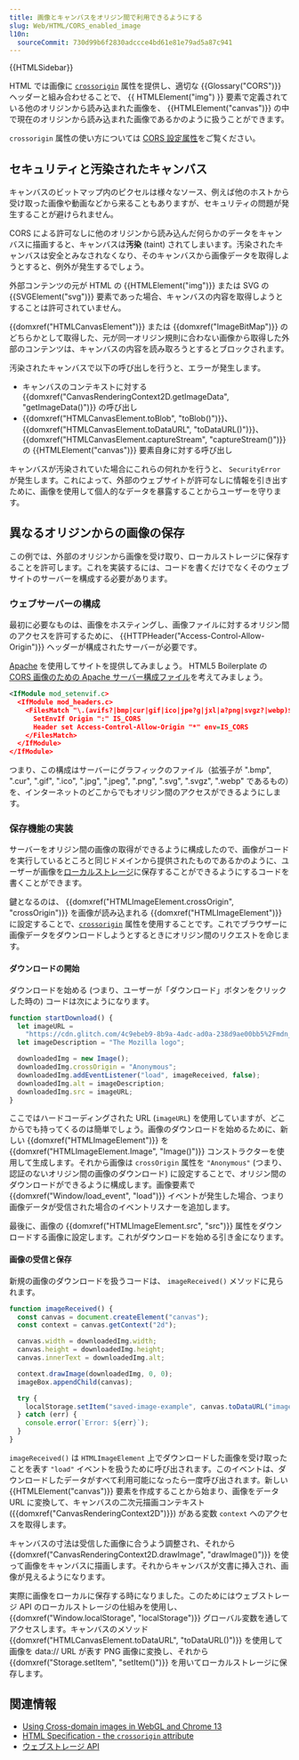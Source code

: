 ```yaml
---
title: 画像とキャンバスをオリジン間で利用できるようにする
slug: Web/HTML/CORS_enabled_image
l10n:
  sourceCommit: 730d99b6f2830adccce4bd61e81e79ad5a87c941
---
```


{{HTMLSidebar}}

HTML では画像に [`crossorigin`](/ja/docs/Web/HTML/Element/img#crossorigin) 属性を提供し、適切な {{Glossary("CORS")}} ヘッダーと組み合わせることで、 {{ HTMLElement("img") }} 要素で定義されている他のオリジンから読み込まれた画像を、 {{HTMLElement("canvas")}} の中で現在のオリジンから読み込まれた画像であるかのように扱うことができます。

`crossorigin` 属性の使い方については [CORS 設定属性](/ja/docs/Web/HTML/Attributes/crossorigin)をご覧ください。

## セキュリティと汚染されたキャンバス

キャンバスのビットマップ内のピクセルは様々なソース、例えば他のホストから受け取った画像や動画などから来ることもありますが、セキュリティの問題が発生することが避けられません。

CORS による許可なしに他のオリジンから読み込んだ何らかのデータをキャンバスに描画すると、キャンバスは**汚染** (taint) されてしまいます。汚染されたキャンバスは安全とみなされなくなり、そのキャンバスから画像データを取得しようとすると、例外が発生するでしょう。

外部コンテンツの元が HTML の {{HTMLElement("img")}} または SVG の {{SVGElement("svg")}} 要素であった場合、キャンバスの内容を取得しようとすることは許可されていません。

{{domxref("HTMLCanvasElement")}} または {{domxref("ImageBitMap")}} のどちらかとして取得した、元が同一オリジン規則に合わない画像から取得した外部のコンテンツは、キャンバスの内容を読み取ろうとするとブロックされます。

汚染されたキャンバスで以下の呼び出しを行うと、エラーが発生します。

- キャンバスのコンテキストに対する {{domxref("CanvasRenderingContext2D.getImageData", "getImageData()")}} の呼び出し
- {{domxref("HTMLCanvasElement.toBlob", "toBlob()")}}、{{domxref("HTMLCanvasElement.toDataURL", "toDataURL()")}}、{{domxref("HTMLCanvasElement.captureStream", "captureStream()")}} の {{HTMLElement("canvas")}} 要素自身に対する呼び出し

キャンバスが汚染されていた場合にこれらの何れかを行うと、 `SecurityError` が発生します。これによって、外部のウェブサイトが許可なしに情報を引き出すために、画像を使用して個人的なデータを暴露することからユーザーを守ります。

## 異なるオリジンからの画像の保存

この例では、外部のオリジンから画像を受け取り、ローカルストレージに保存することを許可します。これを実装するには、コードを書くだけでなくそのウェブサイトのサーバーを構成する必要があります。

### ウェブサーバーの構成

最初に必要なものは、画像をホスティングし、画像ファイルに対するオリジン間のアクセスを許可するために、 {{HTTPHeader("Access-Control-Allow-Origin")}} ヘッダーが構成されたサーバーが必要です。

[Apache](https://httpd.apache.org/) を使用してサイトを提供してみましょう。 HTML5 Boilerplate の [CORS 画像のための Apache サーバー構成ファイル](https://github.com/h5bp/server-configs-apache/blob/master/h5bp/cross-origin/images.conf)を考えてみましょう。

```xml
<IfModule mod_setenvif.c>
  <IfModule mod_headers.c>
    <FilesMatch "\.(avifs?|bmp|cur|gif|ico|jpe?g|jxl|a?png|svgz?|webp)$">
      SetEnvIf Origin ":" IS_CORS
      Header set Access-Control-Allow-Origin "*" env=IS_CORS
    </FilesMatch>
  </IfModule>
</IfModule>
```

つまり、この構成はサーバーにグラフィックのファイル（拡張子が ".bmp", ".cur", ".gif", ".ico", ".jpg", ".jpeg", ".png", ".svg", ".svgz", ".webp" であるもの）を、インターネットのどこからでもオリジン間のアクセスができるようにします。

### 保存機能の実装

サーバーをオリジン間の画像の取得ができるように構成したので、画像がコードを実行しているところと同じドメインから提供されたものであるかのように、ユーザーが画像を[ローカルストレージ](/ja/docs/Web/API/Web_Storage_API)に保存することができるようにするコードを書くことができます。

鍵となるのは、 {{domxref("HTMLImageElement.crossOrigin", "crossOrigin")}} を画像が読み込まれる {{domxref("HTMLImageElement")}} に設定することで、[`crossorigin`](/ja/docs/Web/HTML/Element/image#crossorigin) 属性を使用することです。これでブラウザーに画像データをダウンロードしようとするときにオリジン間のリクエストを命じます。

#### ダウンロードの開始

ダウンロードを始める (つまり、ユーザーが「ダウンロード」ボタンをクリックした時の) コードは次にようになります。

```js
function startDownload() {
  let imageURL =
    "https://cdn.glitch.com/4c9ebeb9-8b9a-4adc-ad0a-238d9ae00bb5%2Fmdn_logo-only_color.svg?1535749917189";
  let imageDescription = "The Mozilla logo";

  downloadedImg = new Image();
  downloadedImg.crossOrigin = "Anonymous";
  downloadedImg.addEventListener("load", imageReceived, false);
  downloadedImg.alt = imageDescription;
  downloadedImg.src = imageURL;
}
```

ここではハードコーディングされた URL (`imageURL`) を使用していますが、どこからでも持ってくるのは簡単でしょう。画像のダウンロードを始めるために、新しい {{domxref("HTMLImageElement")}} を {{domxref("HTMLImageElement.Image", "Image()")}} コンストラクターを使用して生成します。それから画像は `crossOrigin` 属性を `"Anonymous"` (つまり、認証のないオリジン間の画像のダウンロード) に設定することで、オリジン間のダウンロードができるように構成します。画像要素で {{domxref("Window/load_event", "load")}} イベントが発生した場合、つまり画像データが受信された場合のイベントリスナーを追加します。

最後に、画像の {{domxref("HTMLImageElement.src", "src")}} 属性をダウンロードする画像に設定します。これがダウンロードを始める引き金になります。

#### 画像の受信と保存

新規の画像のダウンロードを扱うコードは、 `imageReceived()` メソッドに見られます。

```js
function imageReceived() {
  const canvas = document.createElement("canvas");
  const context = canvas.getContext("2d");

  canvas.width = downloadedImg.width;
  canvas.height = downloadedImg.height;
  canvas.innerText = downloadedImg.alt;

  context.drawImage(downloadedImg, 0, 0);
  imageBox.appendChild(canvas);

  try {
    localStorage.setItem("saved-image-example", canvas.toDataURL("image/png"));
  } catch (err) {
    console.error(`Error: ${err}`);
  }
}
```

`imageReceived()` は `HTMLImageElement` 上でダウンロードした画像を受け取ったことを表す `"load"` イベントを扱うために呼び出されます。このイベントは、ダウンロードしたデータがすべて利用可能になったら一度呼び出されます。新しい {{HTMLElement("canvas")}} 要素を作成することから始まり、画像をデータ URL に変換して、キャンバスの二次元描画コンテキスト ({{domxref("CanvasRenderingContext2D")}}) がある変数 `context` へのアクセスを取得します。

キャンバスの寸法は受信した画像に合うよう調整され、それから {{domxref("CanvasRenderingContext2D.drawImage", "drawImage()")}} を使って画像をキャンバスに描画します。それからキャンバスが文書に挿入され、画像が見えるようになります。

実際に画像をローカルに保存する時になりました。このためにはウェブストレージ API のローカルストレージの仕組みを使用し、 {{domxref("Window.localStorage", "localStorage")}} グローバル変数を通してアクセスします。キャンバスのメソッド {{domxref("HTMLCanvasElement.toDataURL", "toDataURL()")}} を使用して画像を data:// URL が表す PNG 画像に変換し、それから {{domxref("Storage.setItem", "setItem()")}} を用いてローカルストレージに保存します。

## 関連情報

- [Using Cross-domain images in WebGL and Chrome 13](https://blog.chromium.org/2011/07/using-cross-domain-images-in-webgl-and.html)
- [HTML Specification - the `crossorigin` attribute](https://html.spec.whatwg.org/multipage/embedded-content.html#attr-img-crossorigin)
- [ウェブストレージ API](/ja/docs/Web/API/Web_Storage_API)
